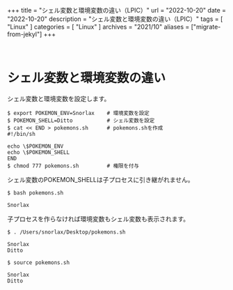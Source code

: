 +++
title = "シェル変数と環境変数の違い（LPIC）"
url = "2022-10-20"
date = "2022-10-20"
description = "シェル変数と環境変数の違い（LPIC）"
tags = [
  "Linux"
]
categories = [
  "Linux"
]
archives = "2021/10"
aliases = ["migrate-from-jekyl"]
+++

<br>

# シェル変数と環境変数の違い

シェル変数と環境変数を設定します。

```
$ export POKEMON_ENV=Snorlax    # 環境変数を設定
$ POKEMON_SHELL=Ditto           # シェル変数を設定
$ cat << END > pokemons.sh      # pokemons.shを作成
#!/bin/sh

echo \$POKEMON_ENV
echo \$POKEMON_SHELL
END
$ chmod 777 pokemons.sh         # 権限を付与
```

シェル変数のPOKEMON_SHELLは子プロセスに引き継がれません。

```
$ bash pokemons.sh
```

```
Snorlax

```

子プロセスを作らなければ環境変数もシェル変数も表示されます。

```
$ . /Users/snorlax/Desktop/pokemons.sh 
```

```
Snorlax
Ditto
```

```
$ source pokemons.sh
```

```
Snorlax
Ditto
```
